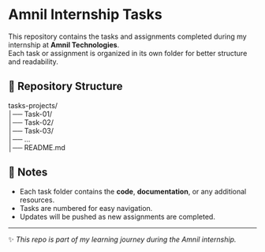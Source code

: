 # Amnil Internship Tasks

This repository contains the tasks and assignments completed during my internship at **Amnil Technologies**.  
Each task or assignment is organized in its own folder for better structure and readability.

## 📂 Repository Structure

tasks-projects/  
│── Task-01/  
│── Task-02/  
│── Task-03/  
│── ...  
│── README.md

## 📌 Notes

- Each task folder contains the **code**, **documentation**, or any additional resources.
- Tasks are numbered for easy navigation.
- Updates will be pushed as new assignments are completed.

---

✨ _This repo is part of my learning journey during the Amnil internship._
